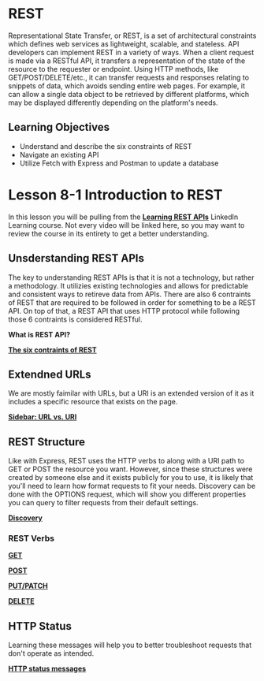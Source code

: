 # REST

Representational State Transfer, or REST, is a set of architectural constraints which defines web services as lightweight, scalable, and stateless. API developers can implement REST in a variety of ways. When a client request is made via a RESTful API, it transfers a representation of the state of the resource to the requester or endpoint. Using HTTP methods, like GET/POST/DELETE/etc., it can transfer requests and responses relating to snippets of data, which avoids sending entire web pages. For example, it can allow a single data object to be retrieved by different platforms, which may be displayed differently depending on the platform's needs.

## Learning Objectives

- Understand and describe the six constraints of REST
- Navigate an existing API
- Utilize Fetch with Express and Postman to update a database

# Lesson 8-1 Introduction to REST

In this lesson you will be pulling from the <strong><a href="https://www.linkedin.com/learning-login/share?account=57691257&forceAccount=false&redirect=https%3A%2F%2Fwww.linkedin.com%2Flearning%2Flearning-rest-apis%3Ftrk%3Dshare_ent_url%26shareId%3DXOPSDY8mSZmFFbe65na1ig%253D%253D">Learning REST APIs</a></strong> LinkedIn Learning course. Not every video will be linked here, so you may want to review the course in its entirety to get a better understanding.

## Unsderstanding REST APIs

The key to understanding REST APIs is that it is not a technology, but rather a methodology. It utilizies existing technologies and allows for predictable and consistent ways to retireve data from APIs. There are also 6 contraints of REST that are required to be followed in order for something to be a REST API. On top of that, a REST API that uses HTTP protocol while following those 6 contraints is considered RESTful.

<strong><a href="https://www.linkedin.com/learning-login/share?account=57691257&forceAccount=false&redirect=https%3A%2F%2Fwww.linkedin.com%2Flearning%2Flearning-rest-apis%2Fwhat-is-a-rest-api%3Ftrk%3Dshare_video_url%26shareId%3DXOPSDY8mSZmFFbe65na1ig%253D%253D"></a>What is REST API?</strong>

<strong><a href="https://www.linkedin.com/learning-login/share?account=57691257&forceAccount=false&redirect=https%3A%2F%2Fwww.linkedin.com%2Flearning%2Flearning-rest-apis%2Fthe-six-constraints-of-rest%3Ftrk%3Dshare_video_url%26shareId%3DXOPSDY8mSZmFFbe65na1ig%253D%253D">The six contraints of REST</a></strong>


## Extendned URLs

We are mostly faimilar with URLs, but a URI is an extended version of it as it includes a specific resource that exists on the page.

<strong><a href="https://www.linkedin.com/learning-login/share?account=57691257&forceAccount=false&redirect=https%3A%2F%2Fwww.linkedin.com%2Flearning%2Flearning-rest-apis%2Fsidebar-url-vs-uri%3Ftrk%3Dshare_video_url%26shareId%3DXOPSDY8mSZmFFbe65na1ig%253D%253D">Sidebar: URL vs. URI</a></strong>

## REST Structure

Like with Express, REST uses the HTTP verbs to along with a URI path to GET or POST the resource you want. However, since these structures were created by someone else and it exists publicly for you to use, it is likely that you'll need to learn how format requests to fit your needs. Discovery can be done with the OPTIONS request, which will show you different properties you can query to filter requests from their default settings.

<strong><a href="https://www.linkedin.com/learning-login/share?account=57691257&forceAccount=false&redirect=https%3A%2F%2Fwww.linkedin.com%2Flearning%2Flearning-rest-apis%2Fdiscovery%3Ftrk%3Dshare_video_url%26shareId%3DXOPSDY8mSZmFFbe65na1ig%253D%253D">Discovery</a></strong>

### REST Verbs

<strong><a href="https://www.linkedin.com/learning-login/share?account=57691257&forceAccount=false&redirect=https%3A%2F%2Fwww.linkedin.com%2Flearning%2Flearning-rest-apis%2Fget%3Ftrk%3Dshare_video_url%26shareId%3DXOPSDY8mSZmFFbe65na1ig%253D%253D">GET</a></strong>

<strong><a href="https://www.linkedin.com/learning-login/share?account=57691257&forceAccount=false&redirect=https%3A%2F%2Fwww.linkedin.com%2Flearning%2Flearning-rest-apis%2Fpost%3Ftrk%3Dshare_video_url%26shareId%3DXOPSDY8mSZmFFbe65na1ig%253D%253D">POST</a></strong>

<strong><a href="https://www.linkedin.com/learning-login/share?account=57691257&forceAccount=false&redirect=https%3A%2F%2Fwww.linkedin.com%2Flearning%2Flearning-rest-apis%2Fput-patch%3Ftrk%3Dshare_video_url%26shareId%3DXOPSDY8mSZmFFbe65na1ig%253D%253D">PUT/PATCH</a></strong>

<strong><a href="https://www.linkedin.com/learning-login/share?account=57691257&forceAccount=false&redirect=https%3A%2F%2Fwww.linkedin.com%2Flearning%2Flearning-rest-apis%2Fdelete%3Ftrk%3Dshare_video_url%26shareId%3DXOPSDY8mSZmFFbe65na1ig%253D%253D">DELETE</a></strong>

## HTTP Status

Learning these messages will help you to better troubleshoot requests that don't operate as intended.

<strong><a href="https://www.linkedin.com/learning-login/share?account=57691257&forceAccount=false&redirect=https%3A%2F%2Fwww.linkedin.com%2Flearning%2Flearning-rest-apis%2Fhttp-status-messages%3Ftrk%3Dshare_video_url%26shareId%3DXOPSDY8mSZmFFbe65na1ig%253D%253D">HTTP status messages</a></strong>